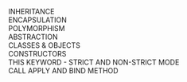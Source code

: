 INHERITANCE <br>
ENCAPSULATION  <br>
POLYMORPHISM  <br>
ABSTRACTION  <br>
CLASSES & OBJECTS  <br>
CONSTRUCTORS  <br>
THIS KEYWORD - STRICT AND NON-STRICT MODE  <br>
CALL APPLY AND BIND METHOD  <br>
